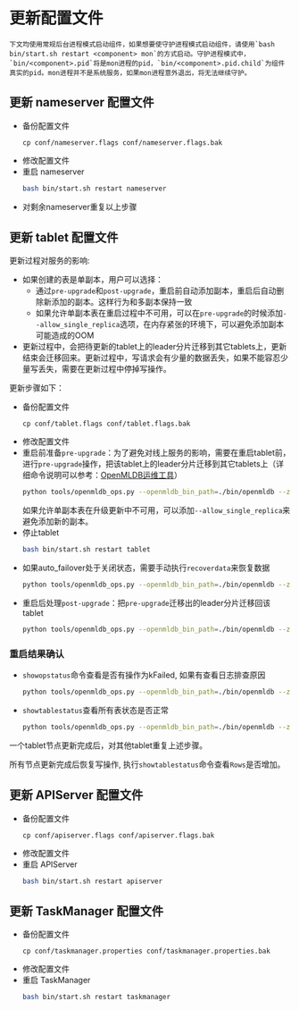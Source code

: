 # 更新配置文件

```{note}
下文均使用常规后台进程模式启动组件，如果想要使守护进程模式启动组件，请使用`bash bin/start.sh restart <component> mon`的方式启动。守护进程模式中，`bin/<component>.pid`将是mon进程的pid，`bin/<component>.pid.child`为组件真实的pid。mon进程并不是系统服务，如果mon进程意外退出，将无法继续守护。
```

## 更新 nameserver 配置文件
* 备份配置文件
    ```
    cp conf/nameserver.flags conf/nameserver.flags.bak
    ```
* 修改配置文件
* 重启 nameserver
    ```bash
    bash bin/start.sh restart nameserver
    ```
* 对剩余nameserver重复以上步骤

## 更新 tablet 配置文件

更新过程对服务的影响:
* 如果创建的表是单副本，用户可以选择：
   - 通过`pre-upgrade`和`post-upgrade`，重启前自动添加副本，重启后自动删除新添加的副本。这样行为和多副本保持一致
   - 如果允许单副本表在重启过程中不可用，可以在`pre-upgrade`的时候添加`--allow_single_replica`选项，在内存紧张的环境下，可以避免添加副本可能造成的OOM
* 更新过程中，会把待更新的tablet上的leader分片迁移到其它tablets上，更新结束会迁移回来。更新过程中，写请求会有少量的数据丢失，如果不能容忍少量写丢失，需要在更新过程中停掉写操作。

更新步骤如下：
* 备份配置文件
    ```
    cp conf/tablet.flags conf/tablet.flags.bak
    ```
* 修改配置文件
* 重启前准备`pre-upgrade`：为了避免对线上服务的影响，需要在重启tablet前，进行`pre-upgrade`操作，把该tablet上的leader分片迁移到其它tablets上（详细命令说明可以参考：[OpenMLDB运维工具](./openmldb_ops.md)）
    ```bash
    python tools/openmldb_ops.py --openmldb_bin_path=./bin/openmldb --zk_cluster=172.24.4.40:30481 --zk_root_path=/openmldb --cmd=pre-upgrade --endpoints=127.0.0.1:10921
    ```
  如果允许单副本表在升级更新中不可用，可以添加`--allow_single_replica`来避免添加新的副本。
* 停止tablet
    ```bash
    bash bin/start.sh restart tablet
    ```
* 如果auto\_failover处于关闭状态，需要手动执行`recoverdata`来恢复数据
    ```bash
    python tools/openmldb_ops.py --openmldb_bin_path=./bin/openmldb --zk_cluster=172.24.4.40:30481 --zk_root_path=/openmldb --cmd=recoverdata
    ```
* 重启后处理`post-upgrade`：把`pre-upgrade`迁移出的leader分片迁移回该tablet
    ```bash
    python tools/openmldb_ops.py --openmldb_bin_path=./bin/openmldb --zk_cluster=172.24.4.40:30481 --zk_root_path=/openmldb --cmd=post-upgrade --endpoints=127.0.0.1:10921
    ```
  
### 重启结果确认
* `showopstatus`命令查看是否有操作为kFailed, 如果有查看日志排查原因
    ```bash
    python tools/openmldb_ops.py --openmldb_bin_path=./bin/openmldb --zk_cluster=172.24.4.40:30481 --zk_root_path=/openmldb --cmd=showopstatus --filter=kFailed
    ```
* `showtablestatus`查看所有表状态是否正常
    ```bash
    python tools/openmldb_ops.py --openmldb_bin_path=./bin/openmldb --zk_cluster=172.24.4.40:30481 --zk_root_path=/openmldb --cmd=showtablestatus
    ```
一个tablet节点更新完成后，对其他tablet重复上述步骤。

所有节点更新完成后恢复写操作, 执行`showtablestatus`命令查看`Rows`是否增加。

## 更新 APIServer 配置文件
* 备份配置文件
    ```
    cp conf/apiserver.flags conf/apiserver.flags.bak
    ```
* 修改配置文件
* 重启 APIServer
    ```bash
    bash bin/start.sh restart apiserver
    ```
## 更新 TaskManager 配置文件
* 备份配置文件
    ```
    cp conf/taskmanager.properties conf/taskmanager.properties.bak
    ```
* 修改配置文件
* 重启 TaskManager
    ```bash
    bash bin/start.sh restart taskmanager
    ```
